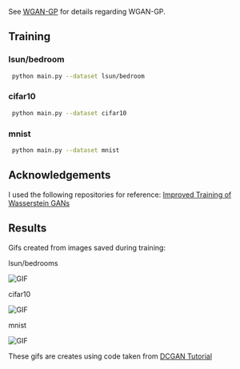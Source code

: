 See [WGAN-GP](https://arxiv.org/pdf/1704.00028.pdf) for details regarding WGAN-GP.

## Training       

### lsun/bedroom                                                                                                                 
```bash                                                                                                                 
 python main.py --dataset lsun/bedroom                     
```                                                                                                                      
### cifar10                                                                                                               
```bash                                                                                                                 
 python main.py --dataset cifar10                          
```
### mnist 
``` bash                                                                                                                 
 python main.py --dataset mnist
``` 

## Acknowledgements

I used the following repositories for reference:
[Improved Training of Wasserstein GANs](https://github.com/igul222/improved_wgan_training)

## Results
Gifs created from images saved during training:

lsun/bedrooms

![GIF](pics/wgan-gp_lsun.gif)

cifar10

![GIF](pics/wgan-gp_cifar10.gif)

mnist

![GIF](pics/wgan-gp_mnist.gif)

These gifs are creates using code taken from 
[DCGAN Tutorial](https://www.tensorflow.org/tutorials/generative/dcgan#create_a_gif)